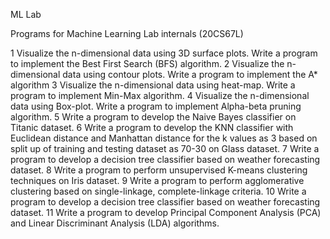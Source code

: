ML Lab

Programs for Machine Learning Lab internals (20CS67L)

1	Visualize the n-dimensional data using 3D surface plots.
Write a program to implement the Best First Search (BFS) algorithm.
2	Visualize the n-dimensional data using contour plots.
Write a program to implement the A* algorithm
3	Visualize the n-dimensional data using heat-map.
Write a program to implement Min-Max algorithm.
4	Visualize the n-dimensional data using Box-plot.
Write a program to implement Alpha-beta pruning algorithm.
5	Write a program to develop the Naive Bayes classifier on Titanic dataset.
6	Write a program to develop the KNN classifier with Euclidean distance and Manhattan distance for the k values as 3 based on split up of training and testing dataset as 70-30 on Glass dataset.
7	Write a program to develop a decision tree classifier based on weather forecasting dataset.
8	Write a program to perform unsupervised K-means clustering techniques on Iris dataset.
9	Write a program to perform agglomerative clustering based on single-linkage, complete-linkage criteria.
10	Write a program to develop a decision tree classifier based on weather forecasting dataset.
11	Write a program to develop Principal Component Analysis (PCA) and Linear Discriminant Analysis (LDA) algorithms.

